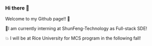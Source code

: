 ### Hi there 👋

Welcome to my Github page!! 	:star_struck:

🔭I am currently interning at ShunFeng-Technology as Full-stack SDE! 

:boom: I will be at Rice University for MCS program in the following fall! 



<!--
**RRQLiu/RRQLiu** is a ✨ _special_ ✨ repository because its `README.md` (this file) appears on your GitHub profile.

Here are some ideas to get you started:

- 🔭 I’m currently working on ...
- 🌱 I’m currently learning ...
- 👯 I’m looking to collaborate on ...
- 🤔 I’m looking for help with ...
- 💬 Ask me about ...
- 📫 How to reach me: ...
- 😄 Pronouns: ...
- ⚡ Fun fact: ...
-->

